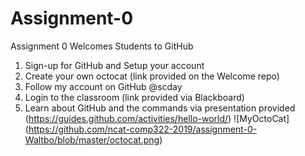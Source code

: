 # Assignment-0
Assignment 0 Welcomes Students to GitHub


1. Sign-up for GitHub and Setup your account
2. Create your own octocat (link provided on the Welcome repo)
3. Follow my account on GitHub @scday
4. Login to the classroom (link provided via Blackboard)
5. Learn about GitHub and the commands via presentation provided (https://guides.github.com/activities/hello-world/)
![MyOctoCat] (https://github.com/ncat-comp322-2019/assignment-0-Waltbo/blob/master/octocat.png)
